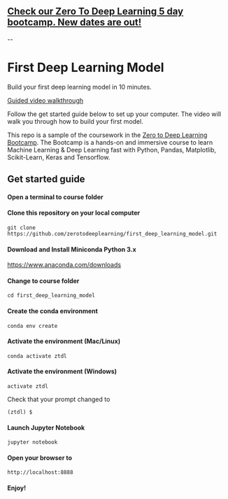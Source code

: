 ## [Check our Zero To Deep Learning 5 day bootcamp. New dates are out!](https://www.zerotodeeplearning.com/?utm_source=github.com&utm_medium=affiliate&utm_campaign=https%3A%2F%2Fgithub.com%2Fzerotodeeplearning%2Ffirst_deep_learning_model&utm_content=README.md)

--


# First Deep Learning Model


Build your first deep learning model in 10 minutes.

[Guided video walkthrough](https://www.youtube.com/watch?v=m8_B_eL7gNY)

Follow the get started guide below to set up your computer. The video will walk you through how to build your first model.

This repo is a sample of the coursework in the [Zero to Deep Learning Bootcamp](https://www.zerotodeeplearning.com/?utm_source=github.com&utm_medium=affiliate&utm_campaign=https%3A%2F%2Fgithub.com%2Fzerotodeeplearning%2Ffirst_deep_learning_model&utm_content=README.md). The Bootcamp is a hands-on and immersive course to learn Machine Learning & Deep Learning fast with Python, Pandas, Matplotlib, Scikit-Learn, Keras and Tensorflow.


## Get started guide

#### Open a terminal to course folder

#### Clone this repository on your local computer
```
git clone https://github.com/zerotodeeplearning/first_deep_learning_model.git
```

#### Download and Install Miniconda Python 3.x

https://www.anaconda.com/downloads

#### Change to course folder
```
cd first_deep_learning_model
```

#### Create the conda environment
```
conda env create
```


#### Activate the environment (Mac/Linux)
```
conda activate ztdl
```

#### Activate the environment (Windows)
```
activate ztdl
```

Check that your prompt changed to

```
(ztdl) $
```

#### Launch Jupyter Notebook

```
jupyter notebook
```

#### Open your browser to

```
http://localhost:8888
```

#### Enjoy!
